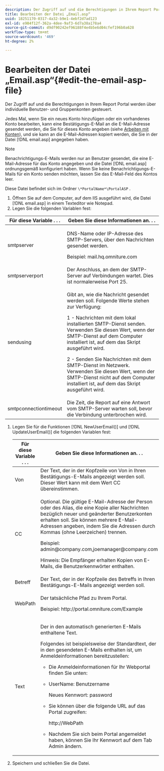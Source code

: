 ```yaml
---
description: Der Zugriff auf und die Berechtigungen in Ihrem Report Portal werden über individuelle Benutzer- und Gruppenkonten gesteuert.
title: Bearbeiten der Datei „Email.asp“
uuid: 18251170-0317-4a32-b9e1-4ebf2d7ad123
exl-id: e984f12f-362a-4dee-9af3-6d7a38a178a4
source-git-commit: d9df90242ef96188f4e4b5e6d04cfef196b0a628
workflow-type: tm+mt
source-wordcount: '469'
ht-degree: 2%

---
```


# Bearbeiten der Datei „Email.asp“{#edit-the-email-asp-file}

Der Zugriff auf und die Berechtigungen in Ihrem Report Portal werden über individuelle Benutzer- und Gruppenkonten gesteuert.

Jedes Mal, wenn Sie ein neues Konto hinzufügen oder ein vorhandenes Konto bearbeiten, kann eine Bestätigungs-E-Mail an die E-Mail-Adresse gesendet werden, die Sie für dieses Konto angeben (siehe [Arbeiten mit Konten](../../../home/c-rpt-oview/c-admin-rpt/c-work-accts/c-work-accts.md#concept-c933a1940bda4a3489d61d8af315e45d)), und sie kann an die E-Mail-Adressen kopiert werden, die Sie in der Datei [!DNL email.asp] angegeben haben.

>[!NOTE]
>
>Benachrichtigungs-E-Mails werden nur an Benutzer gesendet, die eine E-Mail-Adresse für das Konto angegeben und die Datei [!DNL email.asp] ordnungsgemäß konfiguriert haben. Wenn Sie keine Benachrichtigungs-E-Mails für ein Konto senden möchten, lassen Sie das E-Mail-Feld des Kontos leer.

Diese Datei befindet sich im Ordner `\*PortalName*\PortalASP` .

1. Öffnen Sie auf dem Computer, auf dem IIS ausgeführt wird, die Datei [!DNL email.asp] in einem Texteditor wie Notepad.
1. Legen Sie die folgenden Variablen fest:

<table id="table_44F52DA266364DF993C40678A28E0F0D"> 
 <thead> 
  <tr> 
   <th colname="col1" class="entry"> Für diese Variable . . . </th> 
   <th colname="col2" class="entry"> Geben Sie diese Informationen an. . . </th> 
  </tr> 
 </thead>
 <tbody> 
  <tr> 
   <td colname="col1"> smtpserver </td> 
   <td colname="col2"> <p>DNS-Name oder IP-Adresse des SMTP-Servers, über den Nachrichten gesendet werden. </p> <p>Beispiel: <span class="filepath"> mail.hq.omniture.com</span></p> </td> 
  </tr> 
  <tr> 
   <td colname="col1"> smtpserverport </td> 
   <td colname="col2"> Der Anschluss, an dem der SMTP-Server auf Verbindungen wartet. Dies ist normalerweise Port 25. </td> 
  </tr> 
  <tr> 
   <td colname="col1"> sendusing </td> 
   <td colname="col2"> <p>Gibt an, wie die Nachricht gesendet werden soll. Folgende Werte stehen zur Verfügung: </p> <p>1 - Nachrichten mit dem lokal installierten SMTP-Dienst senden. Verwenden Sie diesen Wert, wenn der SMTP-Dienst auf dem Computer installiert ist, auf dem das Skript ausgeführt wird. </p> <p>2 - Senden Sie Nachrichten mit dem SMTP-Dienst im Netzwerk. Verwenden Sie diesen Wert, wenn der SMTP-Dienst nicht auf dem Computer installiert ist, auf dem das Skript ausgeführt wird. </p> </td> 
  </tr> 
  <tr> 
   <td colname="col1"> smtpconnectiontimeout </td> 
   <td colname="col2">Die Zeit, die <span class="wintitle"> Report</span> auf eine Antwort vom SMTP-Server warten soll, bevor die Verbindung unterbrochen wird. </td> 
  </tr> 
 </tbody> 
</table>

1. Legen Sie für die Funktionen [!DNL NewUserEmail()] und [!DNL UpdateUserEmail()] die folgenden Variablen fest:

   <table id="table_91C5E36B84A94C4097EE5993592BE587"> 
   <thead> 
   <tr> 
      <th colname="col1" class="entry"> Für diese Variable . . . </th> 
      <th colname="col2" class="entry"> Geben Sie diese Informationen an. . . </th> 
   </tr> 
   </thead>
   <tbody> 
   <tr> 
      <td colname="col1"> Von </td> 
      <td colname="col2">Der Text, der in der Kopfzeile von Von in Ihren Bestätigungs-E-Mails angezeigt werden soll. Dieser Wert kann mit dem Wert <span class="wintitle"> CC</span> übereinstimmen. </td> 
   </tr> 
   <tr> 
      <td colname="col1"> CC </td> 
      <td colname="col2"> <p>Optional. Die gültige E-Mail-Adresse der Person oder des Alias, die eine Kopie aller Nachrichten bezüglich neuer und geänderter Benutzerkonten erhalten soll. Sie können mehrere E-Mail-Adressen angeben, indem Sie die Adressen durch Kommas (ohne Leerzeichen) trennen. </p> <p>Beispiel: <span class="filepath"> admin@company.com,joemanager@company.com</span></p> <p> <p>Hinweis:  Die Empfänger erhalten Kopien von E-Mails, die Benutzerkennwörter enthalten. </p> </p> </td> 
   </tr> 
   <tr> 
      <td colname="col1"> Betreff </td> 
      <td colname="col2"> Der Text, der in der Kopfzeile des Betreffs in Ihren Bestätigungs-E-Mails angezeigt werden soll. </td> 
   </tr> 
   <tr> 
      <td colname="col1"> WebPath </td> 
      <td colname="col2"> <p>Der tatsächliche Pfad zu Ihrem Portal. </p> <p>Beispiel: <span class="filepath"> http://portal.omniture.com/Example</span></p> </td> 
   </tr> 
   <tr> 
      <td colname="col1"> Text </td> 
      <td colname="col2"> <p>Der in den automatisch generierten E-Mails enthaltene Text. </p> <p>Folgendes ist beispielsweise der Standardtext, der in den gesendeten E-Mails enthalten ist, um Anmeldeinformationen bereitzustellen: 
      <ul id="ul_7FF2E7399AB64D279EC5794AB02C9749">
      <li id="li_7CBCC5CFF9E04776BBC893278785AEE7">Die Anmeldeinformationen für Ihr Webportal finden Sie unten: </li>
      <li id="li_5346F0AB3568444B88117C295D8E99C5"><p>UserName: Benutzername </p><p>Neues Kennwort: password </p></li>
      <li id="li_B0D1FAE818BA42CF8546796800A1AA08"><p>Sie können über die folgende URL auf das Portal zugreifen: </p><p><span class="filepath"> http://WebPath</span></p></li>
      <li id="li_7CD71EBDFA1D418F960040569CD511EB">Nachdem Sie sich beim Portal angemeldet haben, können Sie Ihr Kennwort auf dem Tab <span class="wintitle"> Admin</span> ändern. </li>
      </ul></p> </td> 
   </tr> 
   </tbody> 
   </table>

1. Speichern und schließen Sie die Datei.
